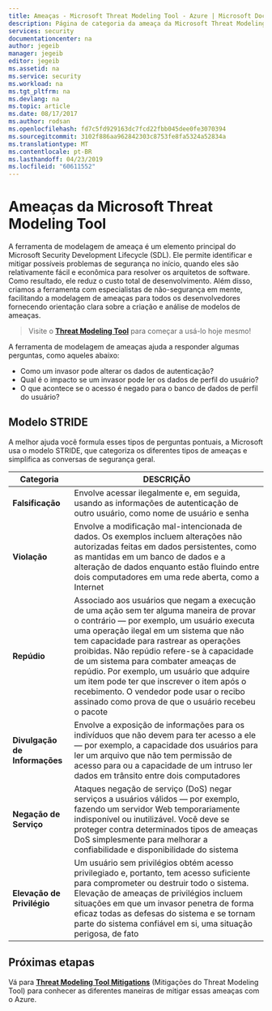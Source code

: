 ```yaml
---
title: Ameaças - Microsoft Threat Modeling Tool - Azure | Microsoft Docs
description: Página de categoria da ameaça da Microsoft Threat Modeling Tool, contendo categorias para todas as ameaças geradas expostas.
services: security
documentationcenter: na
author: jegeib
manager: jegeib
editor: jegeib
ms.assetid: na
ms.service: security
ms.workload: na
ms.tgt_pltfrm: na
ms.devlang: na
ms.topic: article
ms.date: 08/17/2017
ms.author: rodsan
ms.openlocfilehash: fd7c5fd929163dc7fcd22fbb045dee0fe3070394
ms.sourcegitcommit: 3102f886aa962842303c8753fe8fa5324a52834a
ms.translationtype: MT
ms.contentlocale: pt-BR
ms.lasthandoff: 04/23/2019
ms.locfileid: "60611552"
---
```

# <a name="microsoft-threat-modeling-tool-threats"></a>Ameaças da Microsoft Threat Modeling Tool

A ferramenta de modelagem de ameaça é um elemento principal do Microsoft Security Development Lifecycle (SDL). Ele permite identificar e mitigar possíveis problemas de segurança no início, quando eles são relativamente fácil e econômica para resolver os arquitetos de software. Como resultado, ele reduz o custo total de desenvolvimento. Além disso, criamos a ferramenta com especialistas de não-segurança em mente, facilitando a modelagem de ameaças para todos os desenvolvedores fornecendo orientação clara sobre a criação e análise de modelos de ameaças.

> Visite o **[Threat Modeling Tool](./azure-security-threat-modeling-tool.md)** para começar a usá-lo hoje mesmo!

A ferramenta de modelagem de ameaças ajuda a responder algumas perguntas, como aqueles abaixo:

* Como um invasor pode alterar os dados de autenticação?
* Qual é o impacto se um invasor pode ler os dados de perfil do usuário?
* O que acontece se o acesso é negado para o banco de dados de perfil do usuário?

## <a name="stride-model"></a>Modelo STRIDE

A melhor ajuda você formula esses tipos de perguntas pontuais, a Microsoft usa o modelo STRIDE, que categoriza os diferentes tipos de ameaças e simplifica as conversas de segurança geral.

| Categoria | DESCRIÇÃO |
| -------- | ----------- |
| **Falsificação** | Envolve acessar ilegalmente e, em seguida, usando as informações de autenticação de outro usuário, como nome de usuário e senha |
| **Violação** | Envolve a modificação mal-intencionada de dados. Os exemplos incluem alterações não autorizadas feitas em dados persistentes, como as mantidas em um banco de dados e a alteração de dados enquanto estão fluindo entre dois computadores em uma rede aberta, como a Internet |
| **Repúdio** | Associado aos usuários que negam a execução de uma ação sem ter alguma maneira de provar o contrário — por exemplo, um usuário executa uma operação ilegal em um sistema que não tem capacidade para rastrear as operações proibidas. Não repúdio refere-se à capacidade de um sistema para combater ameaças de repúdio. Por exemplo, um usuário que adquire um item pode ter que inscrever o item após o recebimento. O vendedor pode usar o recibo assinado como prova de que o usuário recebeu o pacote |
| **Divulgação de Informações** | Envolve a exposição de informações para os indivíduos que não devem para ter acesso a ele — por exemplo, a capacidade dos usuários para ler um arquivo que não tem permissão de acesso para ou a capacidade de um intruso ler dados em trânsito entre dois computadores |
| **Negação de Serviço** | Ataques negação de serviço (DoS) negar serviços a usuários válidos — por exemplo, fazendo um servidor Web temporariamente indisponível ou inutilizável. Você deve se proteger contra determinados tipos de ameaças DoS simplesmente para melhorar a confiabilidade e disponibilidade do sistema |
| **Elevação de Privilégio** | Um usuário sem privilégios obtém acesso privilegiado e, portanto, tem acesso suficiente para comprometer ou destruir todo o sistema. Elevação de ameaças de privilégios incluem situações em que um invasor penetra de forma eficaz todas as defesas do sistema e se tornam parte do sistema confiável em si, uma situação perigosa, de fato |

## <a name="next-steps"></a>Próximas etapas

Vá para **[Threat Modeling Tool Mitigations](./azure-security-threat-modeling-tool-mitigations.md)** (Mitigações do Threat Modeling Tool) para conhecer as diferentes maneiras de mitigar essas ameaças com o Azure.